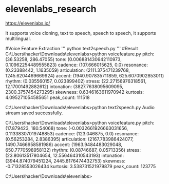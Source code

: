 # elevenlabs_research

https://elevenlabs.io/

It supports voice cloning, text to speech, speech to speech, it supports multilingual.

#Voice Feature Extraction
'''
python text2speech.py
'''
#Result
C:\Users\hacker\Downloads\elevenlabs>python voicefeature.py
pitch: (36.53258, 286.47055)
tone: (0.006881430642110973, 0.10962254489555823)
cadence: (107.666015625, 0.0)
resonance: (0.23388442, 1.1635059)
articulation: (2111.375471239768, 1245.6204469669924)
accent: (1940.907835711859, 625.6070902853011)
rhythm: (0.035560157, 0.023899402)
stress: (22.27156976318561, 12.17001492882612)
intonation: (3827.7638095609095, 2300.3757454273295)
skewness: 0.6346163611970942
kurtosis: 4.095271054585651
peak_count: 111518

C:\Users\hacker\Downloads\elevenlabs>python text2speech.py
Audio stream saved successfully.

C:\Users\hacker\Downloads\elevenlabs>python voicefeature.py
pitch: (17.879423, 180.54068)
tone: (-0.0032661926663031656, 0.11338307019748853)
cadence: (123.046875, 0.0)
resonance: (0.56253284, 2.8386395)
articulation: (2167.783986424077, 1490.7466958581986)
accent: (1963.9484483029048, 650.7770598958132)
rhythm: (0.08746687, 0.05713356)
stress: (23.80613517804654, 12.556464310543193)
intonation: (3944.874079451224, 2445.8176474432753)
skewness: -0.71328553026434
kurtosis: 3.538731521979879
peak_count: 123775

C:\Users\hacker\Downloads\elevenlabs>

